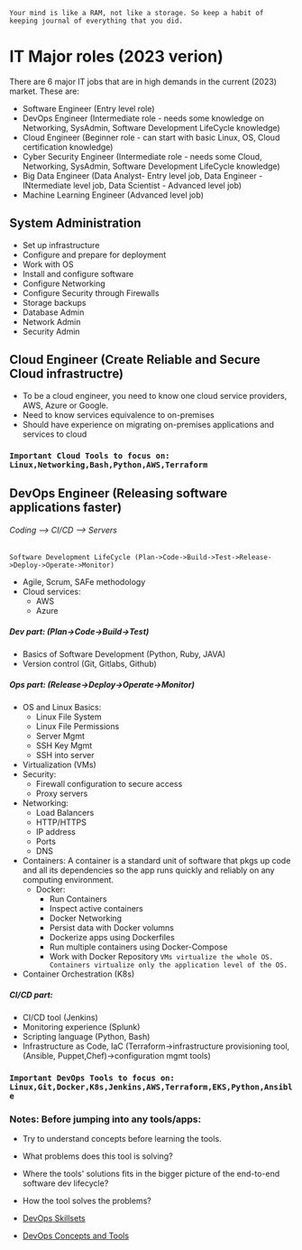 ```Your mind is like a RAM, not like a storage. So keep a habit of keeping journal of everything that you did.```

# IT Major roles (2023 verion)
There are 6 major IT jobs that are in high demands in the current (2023) market. These are:
- Software Engineer (Entry level role)
- DevOps Engineer (Intermediate role - needs some knowledge on Networking, SysAdmin, Software Development LifeCycle knowledge)
- Cloud Engineer (Beginner role - can start with basic Linux, OS, Cloud certification knowledge)
- Cyber Security Engineer (Intermediate role - needs some Cloud, Networking, SysAdmin, Software Development LifeCycle knowledge)
- Big Data Engineer (Data Analyst- Entry level job, Data Engineer - INtermediate level job, Data Scientist - Advanced level job)
- Machine Learning Engineer (Advanced level job)

## System Administration
- Set up infrastructure
- Configure and prepare for deployment
- Work with OS
- Install and configure software
- Configure Networking
- Configure Security through Firewalls
- Storage backups
- Database Admin
- Network Admin
- Security Admin


## Cloud Engineer (Create Reliable and Secure Cloud infrastructre)
- To be a cloud engineer, you need to know one cloud service providers, AWS, Azure or Google.
- Need to know services equivalence to on-premises
- Should have experience on migrating on-premises applications and services to cloud
### ```Important Cloud Tools to focus on: Linux,Networking,Bash,Python,AWS,Terraform```


## DevOps Engineer (Releasing software applications faster)
###### Coding --> CI/CD --> Servers
```Software Development LifeCycle (Plan->Code->Build->Test->Release->Deploy->Operate->Monitor)```
- Agile, Scrum, SAFe methodology
- Cloud services:
    - AWS 
    - Azure
##### Dev part: (Plan->Code->Build->Test)
- Basics of Software Development (Python, Ruby, JAVA)
- Version control (Git, Gitlabs, Github)
##### Ops part: (Release->Deploy->Operate->Monitor)
- OS and Linux Basics:
    - Linux File System
    - Linux File Permissions
    - Server Mgmt
    - SSH Key Mgmt
    - SSH into server
- Virtualization (VMs)
- Security:
    - Firewall configuration to secure access
    - Proxy servers
- Networking:
    - Load Balancers
    - HTTP/HTTPS
    - IP address
    - Ports
    - DNS
- Containers: A container is a standard unit of software that pkgs up code and all its dependencies so the app runs quickly and reliably on any computing environment.
    - Docker:
        - Run Containers
        - Inspect active containers
        - Docker Networking
        - Persist data with Docker volumns
        - Dockerize apps using Dockerfiles
        - Run multiple containers using Docker-Compose
        - Work with Docker Repository
```VMs virtualize the whole OS. Containers virtualize only the application level of the OS.```
- Container Orchestration (K8s)
##### CI/CD part:
- CI/CD tool (Jenkins)
- Monitoring experience (Splunk)
- Scripting language (Python, Bash)
- Infrastructure as Code, IaC (Terraform->infrastructure provisioning tool, (Ansible, Puppet,Chef)->configuration mgmt tools)

### ```Important DevOps Tools to focus on: Linux,Git,Docker,K8s,Jenkins,AWS,Terraform,EKS,Python,Ansible```

### Notes: Before jumping into any tools/apps:
- Try to understand concepts before learning the tools.
- What problems does this tool is solving?
- Where the tools' solutions fits in the bigger picture of the end-to-end software dev lifecycle?
- How the tool solves the problems?

- [DevOps Skillsets](https://github.com/sakard23/Major_IT_Jobs/blob/main/DevOps%20Skillset.JPG?raw=true)
- [DevOps Concepts and Tools](https://github.com/sakard23/Major_IT_Jobs/blob/main/devOps%20concepts%20and%20tools.JPG)

